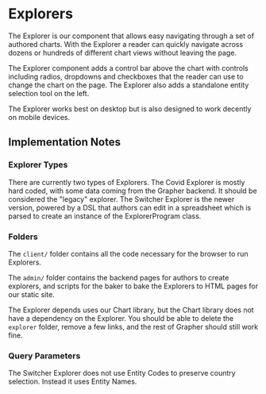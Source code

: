 # Explorers

The Explorer is our component that allows easy navigating through a set of authored charts. With the Explorer a reader can quickly navigate across dozens or hundreds of different chart views without leaving the page.

The Explorer component adds a control bar above the chart with controls including radios, dropdowns and checkboxes that the reader can use to change the chart on the page. The Explorer also adds a standalone entity selection tool on the left.

The Explorer works best on desktop but is also designed to work decently on mobile devices.

## Implementation Notes

### Explorer Types

There are currently two types of Explorers. The Covid Explorer is mostly hard coded, with some data coming from the Grapher backend. It should be considered the "legacy" explorer. The Switcher Explorer is the newer version, powered by a DSL that authors can edit in a spreadsheet which is parsed to create an instance of the ExplorerProgram class.

### Folders

The `client/` folder contains all the code necessary for the browser to run Explorers.

The `admin/` folder contains the backend pages for authors to create explorers, and scripts for the baker to bake the Explorers to HTML pages for our static site.

The Explorer depends uses our Chart library, but the Chart library does not have a dependency on the Explorer. You should be able to delete the `explorer` folder, remove a few links, and the rest of Grapher should still work fine.

### Query Parameters

The Switcher Explorer does not use Entity Codes to preserve country selection. Instead it uses Entity Names.
